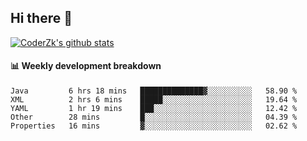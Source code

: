 ## Hi there 👋

[![CoderZk's github stats](https://github-readme-stats.vercel.app/api?username=zhoukuo123&show_icons=true&count_private=true)](https://github.com/anuraghazra/github-readme-stats)

#### :bar_chart: Weekly development breakdown

<!--START_SECTION:waka-->
```text
Java         6 hrs 18 mins   ██████████████▓░░░░░░░░░░   58.90 % 
XML          2 hrs 6 mins    █████░░░░░░░░░░░░░░░░░░░░   19.64 % 
YAML         1 hr 19 mins    ███░░░░░░░░░░░░░░░░░░░░░░   12.42 % 
Other        28 mins         █░░░░░░░░░░░░░░░░░░░░░░░░   04.39 % 
Properties   16 mins         ▓░░░░░░░░░░░░░░░░░░░░░░░░   02.62 % 
```
<!--END_SECTION:waka-->
